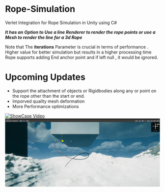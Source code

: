 # Rope-Simulation
Verlet Integration for Rope Simulation in Unity using C#

**_It has an Option to Use a line Renderer to render the rope points or use a Mesh to render the line for a 3d Rope_**

Note that The **iterations** Parameter is crucial in terms of performance . Higher value for better simulation but results in a higher processing time 
Rope supports adding End anchor point and if left null , it would be ignored.

# Upcoming Updates 
* Support the attachment of objects or Rigidbodies along any or point on the rope other than the start or end.
* Imporved quality mesh deformation
* More Performance optimizations 



[![ShowCase Video](https://img.icons8.com/color/48/000000/video.png)](https://drive.google.com/file/d/1qukUAJW9vOa2GELZYmVh3mnypm6rQSSv/view?usp=drive_link)
![Rope Simulation](image.png)




